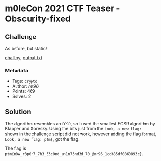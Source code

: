 # m0leCon 2021 CTF Teaser - Obscurity-fixed

## Challenge

As before, but static!

[chall.py](chall.py), [output.txt](output.txt)

### Metadata

- Tags: `crypto`
- Author: *mr96*
- Points: 469
- Solves: 2

## Solution

The algorithm resembles an `FCSR`, so I used the smallest FCSR algorithm by Klapper and Goresky. Using the bits just from the `Look, a new flag: ` shown in the challenge script did not work, however adding the flag format, `Look, a new flag: ptm{`, got the flag.

The flag is `ptm{n0w_r3p0r7_7h3_53c0nd_un1n73nd3d_70_@mr96_1cdf85df0860893c}`.
